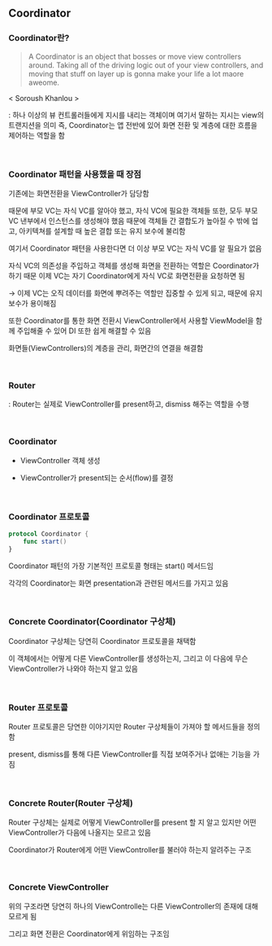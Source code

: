 ## Coordinator

### Coordinator란?
> A Coordinator is an object that bosses or move view controllers around. Taking all of the driving logic out of your view controllers, and moving that stuff on layer up is gonna make your life a lot maore aweome.
>
> 
< Soroush Khanlou >

 : 하나 이상의 뷰 컨트롤러들에게 지시를 내리는 객체이며 여기서 말하는 지시는 view의 트랜지션을 의미 즉, Coordinator는 앱 전반에 있어 화면 전환 및 계층에 대한 흐름을 제어하는 역할을 함

 <br>

 ### Coordinator 패턴을 사용했을 때 장점

기존에는 화면전환을 ViewController가 담당함

때문에 부모 VC는 자식 VC를 알아야 했고, 자식 VC에 필요한 객체들 또한, 모두 부모 VC 낸부에서 인스턴스를 생성해야 했음 때문에 객체들 간 결합도가 높아질 수 밖에 업고, 아키텍쳐를 설계할 때 높은 결합 또는 유지 보수에 불리함

여기서 Coordinator 패텬을 사용한다면 더 이상 부모 VC는 자식 VC를 알 필요가 없음

자식 VC의 의존성을 주입하고 객체를 생성해 화면을 전환하는 역할은 Coordinator가 하기 때문 이제 VC는 자기 Coordinator에게 자식 VC로 화면전환을 요청하면 됨

→ 이제 VC는 오직 데이터를 화면에 뿌려주는 역할만 집중할 수 있게 되고, 때문에 유지 보수가 용이해짐

또한 Coordinator를 통한 화면 전환시 ViewController에서 사용할 ViewModel을 함께 주입해줄 수 있어 DI 또한 쉽게 해결할 수 있음

화면들(ViewControllers)의 계층을 관리, 화면간의 연결을 해결함

<br>

### Router

: Router는 실제로 ViewController를 present하고, dismiss 해주는 역할을 수행

<br>

### Coordinator

- ViewController 객체 생성

- ViewController가 present되는 순서(flow)를 결정

<br>

### Coordinator 프로토콜

```swift
protocol Coordinator {
	func start()
}
```

Coordinator 패턴의 가장 기본적인 프로토콜 형태는 start() 메서드임

각각의 Coordinator는 화면 presentation과 관련된 메서드를 가지고 있음

<br>

### Concrete Coordinator(Coordinator 구상체)

Coordinator 구상체는 당연히 Coordinator 프로토콜을 채택함

이 객체에서는 어떻게 다른 ViewController를 생성하는지, 그리고 이 다음에 무슨 ViewController가 나와야 하는지 알고 있음

<br>

### Router 프로토콜

Router 프로토콜은 당연한 이야기지만 Router 구상체들이 가져야 할 메서드들을 정의함

present, dismiss를 통해 다른 ViewController를 직접 보여주거나 없애는 기능을 가짐

<br>

### Concrete Router(Router 구상체)

Router 구상체는 실제로 어떻게 ViewController를 present 할 지 알고 있지만 어떤 ViewController가 다음에 나올지는 모르고 있음

Coordinator가 Router에게 어떤 ViewController를 불러야 하는지 알려주는 구조

<br>

### Concrete ViewController

위의 구조라면 당연히 하나의 ViewControlle는 다른 ViewController의 존재에 대해 모르게 됨

그리고 화면 전환은 Coordinator에게 위임하는 구조임